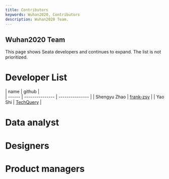 ```yaml
---
title: Contributors
keywords: Wuhan2020, Contributors
description: Wuhan2020 Team.
---
```


## Wuhan2020 Team

This page shows Seata developers and continues to expand. The list is not prioritized.

# Developer List

| name   | github          |  
| ------ | --------------- | --------------- |
| Shengyu Zhao   | [frank-zsy](https://github.com/frank-zsy)        | 
| Yao Shi   | [TechQuery](https://github.com/TechQuery)        |

# Data analyst

# Designers

# Product managers
